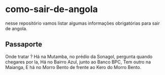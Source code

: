 # como-sair-de-angola
nesse repositório vamos listar algumas informações obrigatórias para sair de angola.


## Passaporte
Onde tratar ?
Há na Mutamba, no prédio da Sonagol, pergunta quando chegares por la,
Há no Bairro Azul, junto ao Banco BPC,
Tem outro na Maianga,
E há no Morro Bento de frente ao Kero do Morro Bento.
